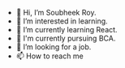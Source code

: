 - 👋 Hi, I’m Soubheek Roy.
- 👀 I’m interested in learning.
- 🌱 I’m currently learning React.
- 🌱 I'm currently pursuing BCA.
- 💞️ I’m looking for a job.
- 📫 How to reach me 

<!---
SoubheekRoy/SoubheekRoy is a ✨ special ✨ repository because its `README.md` (this file) appears on your GitHub profile.
You can click the Preview link to take a look at your changes.
--->
